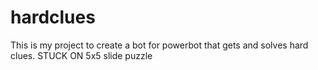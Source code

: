# hardclues
This is my project to create a bot for powerbot that gets and solves hard clues. 
STUCK ON 5x5 slide puzzle
